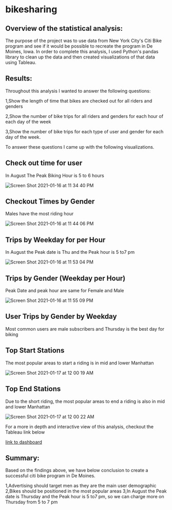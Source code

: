 # bikesharing
## Overview of the statistical analysis:

The purpose of the project was to use data from New York City's Citi Bike program and see if it would be possible to recreate the program in De Moines, Iowa. In order to complete this analysis, I used Python's pandas library to clean up the data and then created visualizations of that data using Tableau.

## Results:
Throughout this analysis I wanted to answer the following questions:

1,Show the length of time that bikes are checked out for all riders and genders

2,Show the number of bike trips for all riders and genders for each hour of each day of the week

3,Show the number of bike trips for each type of user and gender for each day of the week.

To answer these questions I came up with the following visualizations.

## Check out time for user

In August The Peak  Biking Hour is 5 to 6 hours

![Screen Shot 2021-01-16 at 11 34 40 PM](https://user-images.githubusercontent.com/71739110/104816086-c4125e00-5853-11eb-930b-457dfe59fe94.png)

## Checkout Times by Gender

Males have the most riding hour

![Screen Shot 2021-01-16 at 11 44 06 PM](https://user-images.githubusercontent.com/71739110/104816353-9af2cd00-5855-11eb-9853-005720964d12.png)

## Trips by Weekday for per Hour

In August the Peak date is Thu and the Peak hour is 5 to7 pm

![Screen Shot 2021-01-16 at 11 53 04 PM](https://user-images.githubusercontent.com/71739110/104816422-0177eb00-5856-11eb-8b54-cf6003febd06.png)

## Trips by Gender (Weekday per Hour)

Peak Date and peak hour are same for Female and Male

![Screen Shot 2021-01-16 at 11 55 09 PM](https://user-images.githubusercontent.com/71739110/104816456-4ef45800-5856-11eb-8e59-433e246c8e99.png)

## User Trips by Gender by Weekday

Most common users are  male subscribers  and Thursday is the best day for biking




## Top Start Stations 

The most popular areas to start a riding is in mid and lower Manhattan

![Screen Shot 2021-01-17 at 12 00 19 AM](https://user-images.githubusercontent.com/71739110/104816584-21f47500-5857-11eb-822c-15a7969513d4.png)

## Top End Stations 

Due to the short riding, the most popular areas to end a riding is also in mid and lower Manhattan

![Screen Shot 2021-01-17 at 12 00 22 AM](https://user-images.githubusercontent.com/71739110/104816583-215bde80-5857-11eb-8adc-f21ba023f47c.png)

For a more in depth and interactive view of this analysis, checkout the Tableau link below

[link to dashboard](https://public.tableau.com/profile/vita6702#!/vizhome/NYCCitiBikeAnalysis_16108106789110/NYCCitiBike?publish=yes)

## Summary:

Based on the findings above, we have below conclusion to create a successful citi bike program in De Moines.

1,Advertising should target men as they are the main user demographic
2,Bikes should be positioned in the most popular areas
3,In August the Peak date is Thursday and the Peak hour is 5 to7 pm, so we can charge more on Thursday from 5 to 7 pm
